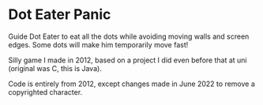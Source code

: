 # Dot Eater Panic
Guide Dot Eater to eat all the dots while avoiding moving walls and screen edges. Some dots will make him temporarily move fast!

Silly game I made in 2012, based on a project I did even before that at uni (original was C, this is Java).

Code is entirely from 2012, except changes made in June 2022 to remove a copyrighted character.
